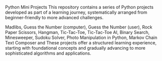 Python Mini Projects
This repository contains a series of Python projects developed as part of a learning journey, systematically arranged from beginner-friendly to more advanced challenges.

Madlibs,
Guess the Number (computer),
Guess the Number (user),
Rock Paper Scissors,
Hangman,
Tic-Tac-Toe,
Tic-Tac-Toe AI,
Binary Search,
Minesweeper,
Sudoku Solver,
Photo Manipulation in Python,
Markov Chain Text Composer and
These projects offer a structured learning experience, starting with foundational concepts and gradually advancing to more sophisticated algorithms and applications.
